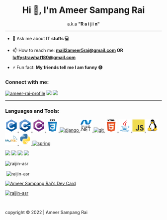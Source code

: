 <h1 align="center">Hi 👋, I'm Ameer Sampang Rai</h1>
 <p align="center">a.k.a <b>"R a i j i n"</b></p><hr>


- 💬 Ask me about **IT stuffs 💻**

- 📫 How to reach me: **mail2ameer5rai@gmail.com OR luffystrawhat180@gmail.com**

- ⚡ Fun fact: **My friends tell me I am funny 😅**

<h3 align="left">Connect with me:</h3>
<p align="left">
<a href="https://linkedin.com/in/ameer-rai-profile" target="_blank"><img src="https://img.shields.io/badge/LinkedIn-0077B5?style=for-the-badge&logo=linkedin&logoColor=white" alt="ameer-rai-profile" /></a>
<a href="https://www.facebook.com/ameer.rai.73/" target="_blank"> <img src="https://img.shields.io/badge/Facebook-1877F2?style=for-the-badge&logo=facebook&logoColor=white" /></a>
  <img src="https://img.shields.io/badge/Gmail-D14836?style=for-the-badge&logo=gmail&logoColor=white" /> 
</p><hr>

<h3 align="left">Languages and Tools:</h3>
<p align="left"> <a href="https://www.cprogramming.com/" target="_blank" rel="noreferrer"> <img src="https://raw.githubusercontent.com/devicons/devicon/master/icons/c/c-original.svg" alt="c" width="40" height="40"/> </a> <a href="https://www.w3schools.com/cpp/" target="_blank" rel="noreferrer"> <img src="https://raw.githubusercontent.com/devicons/devicon/master/icons/cplusplus/cplusplus-original.svg" alt="cplusplus" width="40" height="40"/> </a> <a href="https://www.w3schools.com/cs/" target="_blank" rel="noreferrer"> <img src="https://raw.githubusercontent.com/devicons/devicon/master/icons/csharp/csharp-original.svg" alt="csharp" width="40" height="40"/> </a> <a href="https://www.w3schools.com/css/" target="_blank" rel="noreferrer"> <img src="https://raw.githubusercontent.com/devicons/devicon/master/icons/css3/css3-original-wordmark.svg" alt="css3" width="40" height="40"/> </a> <a href="https://www.djangoproject.com/" target="_blank" rel="noreferrer"> <img src="https://cdn.worldvectorlogo.com/logos/django.svg" alt="django" width="40" height="40"/> </a> <a href="https://dotnet.microsoft.com/" target="_blank" rel="noreferrer"> <img src="https://raw.githubusercontent.com/devicons/devicon/master/icons/dot-net/dot-net-original-wordmark.svg" alt="dotnet" width="40" height="40"/> </a> <a href="https://git-scm.com/" target="_blank" rel="noreferrer"> <img src="https://www.vectorlogo.zone/logos/git-scm/git-scm-icon.svg" alt="git" width="40" height="40"/> </a> <a href="https://www.w3.org/html/" target="_blank" rel="noreferrer"> <img src="https://raw.githubusercontent.com/devicons/devicon/master/icons/html5/html5-original-wordmark.svg" alt="html5" width="40" height="40"/> </a> <a href="https://www.java.com" target="_blank" rel="noreferrer"> <img src="https://raw.githubusercontent.com/devicons/devicon/master/icons/java/java-original.svg" alt="java" width="40" height="40"/> </a> <a href="https://developer.mozilla.org/en-US/docs/Web/JavaScript" target="_blank" rel="noreferrer"> <img src="https://raw.githubusercontent.com/devicons/devicon/master/icons/javascript/javascript-original.svg" alt="javascript" width="40" height="40"/> </a> <a href="https://www.linux.org/" target="_blank" rel="noreferrer"> <img src="https://raw.githubusercontent.com/devicons/devicon/master/icons/linux/linux-original.svg" alt="linux" width="40" height="40"/> </a> <a href="https://www.mysql.com/" target="_blank" rel="noreferrer"> <img src="https://raw.githubusercontent.com/devicons/devicon/master/icons/mysql/mysql-original-wordmark.svg" alt="mysql" width="40" height="40"/> </a> <a href="https://www.python.org" target="_blank" rel="noreferrer"> <img src="https://raw.githubusercontent.com/devicons/devicon/master/icons/python/python-original.svg" alt="python" width="40" height="40"/> </a> <a href="https://spring.io/" target="_blank" rel="noreferrer"> <img src="https://www.vectorlogo.zone/logos/springio/springio-icon.svg" alt="spring" width="40" height="40"/> </a> </p>

<img src="https://img.shields.io/badge/Wordpress-21759B?style=for-the-badge&logo=wordpress&logoColor=white" />  <img src="https://img.shields.io/badge/Windows-0078D6?style=for-the-badge&logo=windows&logoColor=white" />  <img src="https://img.shields.io/badge/Ubuntu-E95420?style=for-the-badge&logo=ubuntu&logoColor=white" />
  <img src="https://img.shields.io/badge/GitHub-100000?style=for-the-badge&logo=github&logoColor=white" />

<p><img align="center" src="https://github-readme-streak-stats.herokuapp.com/?user=raijin-asr&" alt="raijin-asr" /></p>

<p>&nbsp;<img align="center" src="https://github-readme-stats.vercel.app/api?username=raijin-asr&show_icons=true&locale=en" alt="raijin-asr" /></p>

<a href="https://app.daily.dev/raijin_asr"><img src="https://api.daily.dev/devcards/bdec6f0135b9427a8bd86b196eff0384.png?r=x4o" width="400" alt="Ameer Sampang Rai's Dev Card"/></a>
</br>

<p align="left"> <a href="https://github.com/ryo-ma/github-profile-trophy"><img src="https://github-profile-trophy.vercel.app/?username=raijin-asr" alt="raijin-asr" /></a> </p></br>

copyright &copy; 2022 | Ameer Sampang Rai

